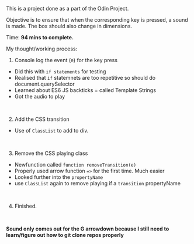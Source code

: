 This is a project done as a part of the Odin Project.

Objective is to ensure that when the corresponding key is pressed, a sound is made. 
The box should also change in dimensions.

Time: <strong> 94 mins to complete. </strong>

My thought/working process: <br>

1. Console log the event (e) for the key press
- Did this with ```if statements``` for testing
- Realised that ```if``` statemnets are too repetitive so should do document.querySelector
- Learned about ES6 JS backticks = called Template Strings
- Got the audio to play

<br>

2. Add the CSS transition 
- Use of ```ClassList``` to add to div.

<br>

3. Remove the CSS playing class
- Newfunction called ```function removeTransition(e)```
- Properly used arrow function ```=>``` for the first time. Much easier
- Looked further into the ```propertyName```
- use ```ClassList``` again to remove playing if a ```transition``` propertyName

<br>

4. Finished.
<br>

<strong> Sound only comes out for the G arrowdown because I still need to learn/figure out how to git clone repos properly </strong>

